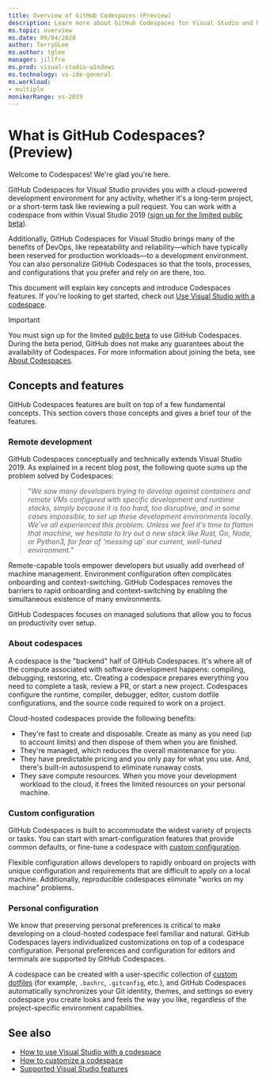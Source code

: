 ```yaml
---
title: Overview of GitHub Codespaces (Preview)
description: Learn more about GitHub Codespaces for Visual Studio and how it can help extend your development environment to the cloud.
ms.topic: overview
ms.date: 09/04/2020
author: TerryGLee
ms.author: tglee
manager: jillfra
ms.prod: visual-studio-windows
ms.technology: vs-ide-general
ms.workload:
- multiple
monikerRange: vs-2019
---
```


# What is GitHub Codespaces? (Preview)

Welcome to Codespaces! We're glad you're here.

GitHub Codespaces for Visual Studio provides you with a cloud-powered development environment for any activity, whether it's a long-term project, or a short-term task like reviewing a pull request. You can work with a codespace from within Visual Studio 2019 ([sign up for the limited public beta](https://github.com/features/codespaces)).

Additionally, GitHub Codespaces for Visual Studio brings many of the benefits of DevOps, like repeatability and reliability&mdash;which have typically been reserved for production workloads&mdash;to a development environment. You can also personalize GitHub Codespaces so that the tools, processes, and configurations that you prefer and rely on are there, too.

This document will explain key concepts and introduce Codespaces features. If you're looking to get started, check out [Use Visual Studio with a codespace](use-visual-studio-with-codespaces.md).

> [!IMPORTANT]
> You must sign up for the limited [public beta](https://github.com/features/codespaces) to use GitHub Codespaces. During the beta period, GitHub does not make any guarantees about the availability of Codespaces. For more information about joining the beta, see [About Codespaces](https://docs.github.com/github/developing-online-with-codespaces/about-codespaces#joining-the-beta).

## Concepts and features

GitHub Codespaces features are built on top of a few fundamental concepts. This section covers those concepts and gives a brief tour of the features.

### Remote development

GitHub Codespaces conceptually and technically extends Visual Studio 2019. As explained in a recent blog post, the following quote sums up the problem solved by Codespaces:

>"_We saw many developers trying to develop against containers and remote VMs configured with specific development and runtime stacks, simply because it is too hard, too disruptive, and in some cases impossible, to set up these development environments locally. We've all experienced this problem. Unless we feel it's time to flatten that machine, we hesitate to try out a new stack like Rust, Go, Node, or Python3, for fear of 'messing up' our current, well-tuned environment._"

Remote-capable tools empower developers but usually add overhead of machine management. Environment configuration often complicates onboarding and context-switching. GitHub Codespaces removes the barriers to rapid onboarding and context-switching by enabling the simultaneous existence of many environments.

GitHub Codespaces focuses on managed solutions that allow you to focus on productivity over setup.

### About codespaces

A codespace is the "backend" half of GitHub Codespaces. It's where all of the compute associated with software development happens: compiling, debugging, restoring, etc. Creating a codespace prepares everything you need to complete a task, review a PR, or start a new project. Codespaces configure the runtime, compiler, debugger, editor, custom dotfile configurations, and the source code required to work on a project.

Cloud-hosted codespaces provide the following benefits:

- They're fast to create and disposable. Create as many as you need (up to account limits) and then dispose of them when you are finished.
- They're managed, which reduces the overall maintenance for you.
- They have predictable pricing and you only pay for what you use. And, there's built-in autosuspend to eliminate runaway costs.
- They save compute resources. When you move your development workload to the cloud, it frees the limited resources on your personal machine.

### Custom configuration

GitHub Codespaces is built to accommodate the widest variety of projects or tasks. You can start with smart-configuration features that provide common defaults, or fine-tune a codespace with [custom configuration](customize-codespaces.md).

Flexible configuration allows developers to rapidly onboard on projects with unique configuration and requirements that are difficult to apply on a local machine. Additionally, reproducible codespaces eliminate "works on my machine" problems.

### Personal configuration

We know that preserving personal preferences is critical to make developing on a cloud-hosted codespace feel familiar and natural. GitHub Codespaces layers individualized customizations on top of a codespace configuration. Personal preferences and configuration for editors and  terminals are supported by GitHub Codespaces.

A codespace can be created with a user-specific collection of [custom dotfiles](https://docs.github.com/en/github/developing-online-with-codespaces/personalizing-codespaces-for-your-account) (for example, `.bashrc`, `.gitconfig`, etc.), and GitHub Codespaces automatically synchronizes your Git identity, themes, and settings so every codespace you create looks and feels the way you like, regardless of the project-specific environment capabilities.

## See also

* [How to use Visual Studio with a codespace](use-visual-studio-with-codespaces.md)
* [How to customize a codespace](customize-codespaces.md)
* [Supported Visual Studio features](supported-features-codespaces.md)
